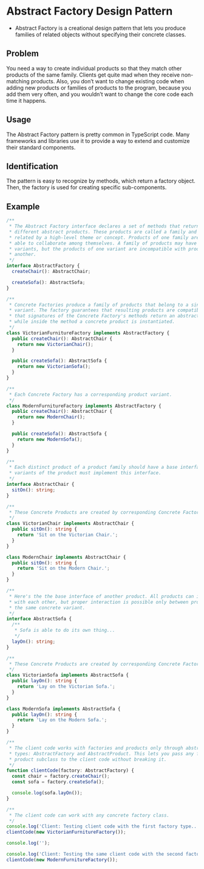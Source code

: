 # Abstract Factory Design Pattern

- Abstract Factory is a creational design pattern that lets you produce families of related objects without specifying their concrete classes.

## Problem

You need a way to create individual products so that they match other products of the same family. Clients get quite mad when they receive non-matching products. Also, you don’t want to change existing code when adding new products or families of products to the program, because you add them very often, and you wouldn’t want to change the core code each time it happens.

## Usage

The Abstract Factory pattern is pretty common in TypeScript code. Many frameworks and libraries use it to provide a way to extend and customize their standard
components.

## Identification

The pattern is easy to recognize by methods, which return a factory object. Then, the factory is used for creating specific sub-components.

## Example

```typescript
/**
 * The Abstract Factory interface declares a set of methods that return
 * different abstract products. These products are called a family and are
 * related by a high-level theme or concept. Products of one family are usually
 * able to collaborate among themselves. A family of products may have several
 * variants, but the products of one variant are incompatible with products of
 * another.
 */
interface AbstractFactory {
  createChair(): AbstractChair;

  createSofa(): AbstractSofa;
}

/**
 * Concrete Factories produce a family of products that belong to a single
 * variant. The factory guarantees that resulting products are compatible. Note
 * that signatures of the Concrete Factory's methods return an abstract product,
 * while inside the method a concrete product is instantiated.
 */
class VictorianFurnitureFactory implements AbstractFactory {
  public createChair(): AbstractChair {
    return new VictorianChair();
  }

  public createSofa(): AbstractSofa {
    return new VictorianSofa();
  }
}

/**
 * Each Concrete Factory has a corresponding product variant.
 */
class ModernFurnitureFactory implements AbstractFactory {
  public createChair(): AbstractChair {
    return new ModernChair();
  }

  public createSofa(): AbstractSofa {
    return new ModernSofa();
  }
}

/**
 * Each distinct product of a product family should have a base interface. All
 * variants of the product must implement this interface.
 */
interface AbstractChair {
  sitOn(): string;
}

/**
 * These Concrete Products are created by corresponding Concrete Factories.
 */
class VictorianChair implements AbstractChair {
  public sitOn(): string {
    return 'Sit on the Victorian Chair.';
  }
}

class ModernChair implements AbstractChair {
  public sitOn(): string {
    return 'Sit on the Modern Chair.';
  }
}

/**
 * Here's the the base interface of another product. All products can interact
 * with each other, but proper interaction is possible only between products of
 * the same concrete variant.
 */
interface AbstractSofa {
  /**
   * Sofa is able to do its own thing...
   */
  layOn(): string;
}

/**
 * These Concrete Products are created by corresponding Concrete Factories.
 */
class VictorianSofa implements AbstractSofa {
  public layOn(): string {
    return 'Lay on the Victorian Sofa.';
  }
}

class ModernSofa implements AbstractSofa {
  public layOn(): string {
    return 'Lay on the Modern Sofa.';
  }
}

/**
 * The client code works with factories and products only through abstract
 * types: AbstractFactory and AbstractProduct. This lets you pass any factory or
 * product subclass to the client code without breaking it.
 */
function clientCode(factory: AbstractFactory) {
  const chair = factory.createChair();
  const sofa = factory.createSofa();

  console.log(sofa.layOn());
}

/**
 * The client code can work with any concrete factory class.
 */
console.log('Client: Testing client code with the first factory type...');
clientCode(new VictorianFurnitureFactory());

console.log('');

console.log('Client: Testing the same client code with the second factory type...');
clientCode(new ModernFurnitureFactory());
```
